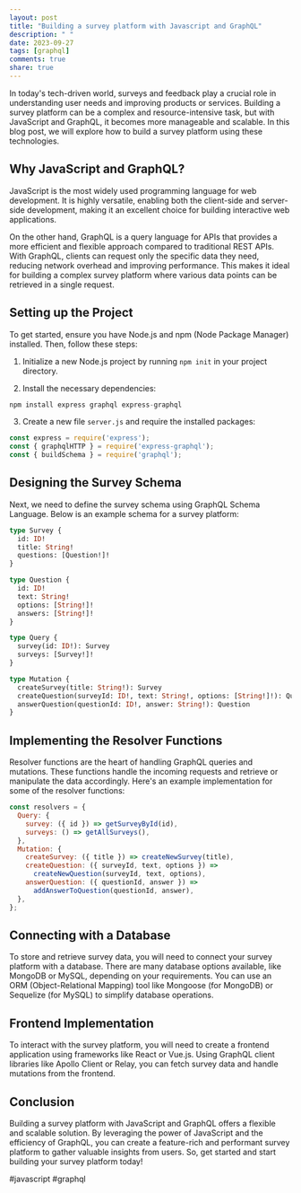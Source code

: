 ```yaml
---
layout: post
title: "Building a survey platform with Javascript and GraphQL"
description: " "
date: 2023-09-27
tags: [graphql]
comments: true
share: true
---
```


In today's tech-driven world, surveys and feedback play a crucial role in understanding user needs and improving products or services. Building a survey platform can be a complex and resource-intensive task, but with JavaScript and GraphQL, it becomes more manageable and scalable. In this blog post, we will explore how to build a survey platform using these technologies.

## Why JavaScript and GraphQL?

JavaScript is the most widely used programming language for web development. It is highly versatile, enabling both the client-side and server-side development, making it an excellent choice for building interactive web applications.

On the other hand, GraphQL is a query language for APIs that provides a more efficient and flexible approach compared to traditional REST APIs. With GraphQL, clients can request only the specific data they need, reducing network overhead and improving performance. This makes it ideal for building a complex survey platform where various data points can be retrieved in a single request.

## Setting up the Project

To get started, ensure you have Node.js and npm (Node Package Manager) installed. Then, follow these steps:

1. Initialize a new Node.js project by running `npm init` in your project directory.

2. Install the necessary dependencies:

```javascript
npm install express graphql express-graphql
```

3. Create a new file `server.js` and require the installed packages:

```javascript
const express = require('express');
const { graphqlHTTP } = require('express-graphql');
const { buildSchema } = require('graphql');
```

## Designing the Survey Schema

Next, we need to define the survey schema using GraphQL Schema Language. Below is an example schema for a survey platform:

```graphql
type Survey {
  id: ID!
  title: String!
  questions: [Question!]!
}

type Question {
  id: ID!
  text: String!
  options: [String!]!
  answers: [String!]!
}

type Query {
  survey(id: ID!): Survey
  surveys: [Survey!]!
}

type Mutation {
  createSurvey(title: String!): Survey
  createQuestion(surveyId: ID!, text: String!, options: [String!]!): Question
  answerQuestion(questionId: ID!, answer: String!): Question
}
```

## Implementing the Resolver Functions

Resolver functions are the heart of handling GraphQL queries and mutations. These functions handle the incoming requests and retrieve or manipulate the data accordingly. Here's an example implementation for some of the resolver functions:

```javascript
const resolvers = {
  Query: {
    survey: ({ id }) => getSurveyById(id),
    surveys: () => getAllSurveys(),
  },
  Mutation: {
    createSurvey: ({ title }) => createNewSurvey(title),
    createQuestion: ({ surveyId, text, options }) =>
      createNewQuestion(surveyId, text, options),
    answerQuestion: ({ questionId, answer }) =>
      addAnswerToQuestion(questionId, answer),
  },
};
```

## Connecting with a Database

To store and retrieve survey data, you will need to connect your survey platform with a database. There are many database options available, like MongoDB or MySQL, depending on your requirements. You can use an ORM (Object-Relational Mapping) tool like Mongoose (for MongoDB) or Sequelize (for MySQL) to simplify database operations.

## Frontend Implementation

To interact with the survey platform, you will need to create a frontend application using frameworks like React or Vue.js. Using GraphQL client libraries like Apollo Client or Relay, you can fetch survey data and handle mutations from the frontend.

## Conclusion

Building a survey platform with JavaScript and GraphQL offers a flexible and scalable solution. By leveraging the power of JavaScript and the efficiency of GraphQL, you can create a feature-rich and performant survey platform to gather valuable insights from users. So, get started and start building your survey platform today!

#javascript #graphql